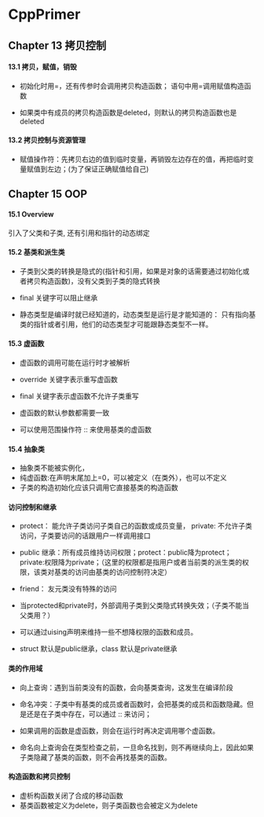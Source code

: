 # CppPrimer

## Chapter 13 拷贝控制

#### 13.1 拷贝，赋值，销毁
* 初始化时用=，还有传参时会调用拷贝构造函数； 语句中用=调用赋值构造函数

* 如果类中有成员的拷贝构造函数是deleted，则默认的拷贝构造函数也是deleted

#### 13.2 拷贝控制与资源管理

* 赋值操作符：先拷贝右边的值到临时变量，再销毁左边存在的值，再把临时变量赋值到左边；(为了保证正确赋值给自己)





## Chapter 15 OOP

#### 15.1 Overview

引入了父类和子类,
还有引用和指针的动态绑定

#### 15.2 基类和派生类

* 子类到父类的转换是隐式的(指针和引用，如果是对象的话需要通过初始化或者拷贝构造函数)，没有父类到子类的隐式转换

* final 关键字可以阻止继承

* 静态类型是编译时就已经知道的，动态类型是运行是才能知道的：
只有指向基类的指针或者引用，他们的动态类型才可能跟静态类型不一样。

#### 15.3 虚函数

* 虚函数的调用可能在运行时才被解析

* override 关键字表示重写虚函数

* final 关键字表示虚函数不允许子类重写
* 虚函数的默认参数都需要一致

* 可以使用范围操作符 :: 来使用基类的虚函数

#### 15.4 抽象类

* 抽象类不能被实例化，
* 纯虚函数:在声明末尾加上=0，可以被定义（在类外），也可以不定义
* 子类的构造初始化应该只调用它直接基类的构造函数

#### 访问控制和继承

* protect： 能允许子类访问子类自己的函数或成员变量， private: 不允许子类访问，子类要访问的话跟用户一样调用接口

* public 继承：所有成员维持访问权限；protect：public降为protect；private:权限降为private；（这里的权限都是指用户或者当前类的派生类的权限，该类对基类的访问由基类的访问控制符决定）
* friend： 友元类没有特殊的访问

* 当protected和private时，外部调用子类到父类隐式转换失效；（子类不能当父类用？）
* 可以通过uising声明来维持一些不想降权限的函数和成员。

* struct 默认是public继承，class 默认是private继承

#### 类的作用域

* 向上查询：遇到当前类没有的函数，会向基类查询，这发生在编译阶段

* 命名冲突：子类中有基类的成员或者函数时，会把基类的成员和函数隐藏。但是还是在子类中存在，可以通过 :: 来访问；

* 如果调用的函数是虚函数，则会在运行时再决定调用哪个虚函数。

* 命名向上查询会在类型检查之前，一旦命名找到，则不再继续向上，因此如果子类隐藏了基类的函数，则不会再找基类的函数。

#### 构造函数和拷贝控制

* 虚析构函数关闭了合成的移动函数
* 基类函数被定义为delete，则子类函数也会被定义为delete



